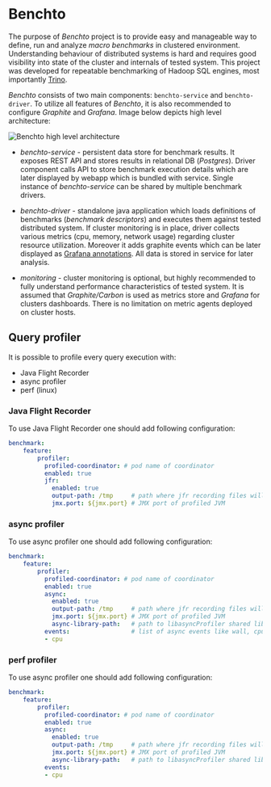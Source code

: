 # Benchto

The purpose of _Benchto_ project is to provide easy and manageable way to define, run and analyze _macro benchmarks_
in clustered environment. Understanding behaviour of distributed systems is hard and requires good visibility into
state of the cluster and internals of tested system. This project was developed for repeatable benchmarking of
Hadoop SQL engines, most importantly [Trino](https://trino.io/).

_Benchto_ consists of two main components: `benchto-service` and `benchto-driver`. To utilize all features of _Benchto_,
it is also recommended to configure _Graphite_ and _Grafana_. Image below depicts high level architecture:

![Benchto high level architecture](high-level-architecture.png?raw=true "Benchto high level architecture")

- _benchto-service_ - persistent data store for benchmark results. It exposes REST API and stores results in relational
DB (_Postgres_). Driver component calls API to store benchmark execution details which are later displayed by webapp
which is bundled with service. Single instance of _benchto-service_ can be shared by multiple benchmark drivers.

- _benchto-driver_ - standalone java application which loads definitions of benchmarks (_benchmark descriptors_) and
executes them against tested distributed system. If cluster monitoring is in place, driver collects various metrics
(cpu, memory, network usage) regarding cluster resource utilization. Moreover it adds graphite events which can be
later displayed as [Grafana annotations](http://docs.grafana.org/reference/annotations/). All data is stored in service
for later analysis.

- _monitoring_ - cluster monitoring is optional, but highly recommended to fully understand performance characteristics
of tested system. It is assumed that _Graphite/Carbon_ is used as metrics store and _Grafana_ for clusters dashboards.
There is no limitation on metric agents deployed on cluster hosts.


## Query profiler

It is possible to profile every query execution with:
* Java Flight Recorder
* async profiler
* perf (linux)

### Java Flight Recorder
To use Java Flight Recorder one should add following configuration:
```yaml
benchmark:
    feature:
        profiler:
          profiled-coordinator: # pod name of coordinator
          enabled: true
          jfr:
            enabled: true
            output-path: /tmp     # path where jfr recording files will be saved
            jmx.port: ${jmx.port} # JMX port of profiled JVM
```

### async profiler
To use async profiler one should add following configuration:
```yaml
benchmark:
    feature:
        profiler:
          profiled-coordinator: # pod name of coordinator
          enabled: true
          async:
            enabled: true
            output-path: /tmp     # path where jfr recording files will be saved
            jmx.port: ${jmx.port} # JMX port of profiled JVM
            async-library-path:   # path to libasyncProfiler shared library
          events:                 # list of async events like wall, cpu, lock, alloc and so on
          - cpu
```

### perf profiler
To use async profiler one should add following configuration:
```yaml
benchmark:
    feature:
        profiler:
          profiled-coordinator: # pod name of coordinator
          enabled: true
          async:
            enabled: true
            output-path: /tmp     # path where jfr recording files will be saved
            jmx.port: ${jmx.port} # JMX port of profiled JVM
            async-library-path:   # path to libasyncProfiler shared library
          events:
          - cpu
```
